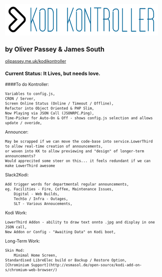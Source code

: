 ![KodiKontroller Logo](https://github.com/OliPassey/kodikontroller/raw/master/logo.PNG)
## by Oliver Passey & James South
[olipassey.me.uk/kodikontroller](http://olipassey.me.uk/kodikontroller/)
### Current Status: It Lives, but needs love.
####To do
Kontroller:

	Variables to config.js,
	CRON / Server,
	Screen Online Status (Online / Timeout / Offline),
	Refactor into Object Oriented & PHP Slim,
	Now Playing via JSON Call (JSONRPC.Ping),
	Time-Picker for Auto-On & Off - shows config.js selection and allows update / overide,

Announcer:

	May be scrapped if we can move the code-base into service.LowerThird to allow real-time creation of announcements,
	or woven into KK to allow previewing and "design" of longer-term announcements?
	Would apprecited some steer on this... it feels redundant if we can make LowerThird awesome
	
Slack2Kodi:

	Add trigger words for departmental regular announcements,
	eg. Facilities - Fire, Coffee, Maintenance Issues,
	    Digital - Web Builds,
	    TechSo / Infra - Outages,
	    SLT - Various Annoucements,

Kodi Work:

	LowerThird Addon - ability to draw text onnto .jpg and display in one JSON call,
	New Addon or Config - "Awaiting Data" on Kodi boot,
	
Long-Term Work:

	Skin Mod:
		Minimal Home Screen,		
	Standardised LibreElec build or Backup / Restore Option,
	[Chrominium Support](http://esmasol.de/open-source/kodi-add-on-s/chromium-web-browser/)
	
	
